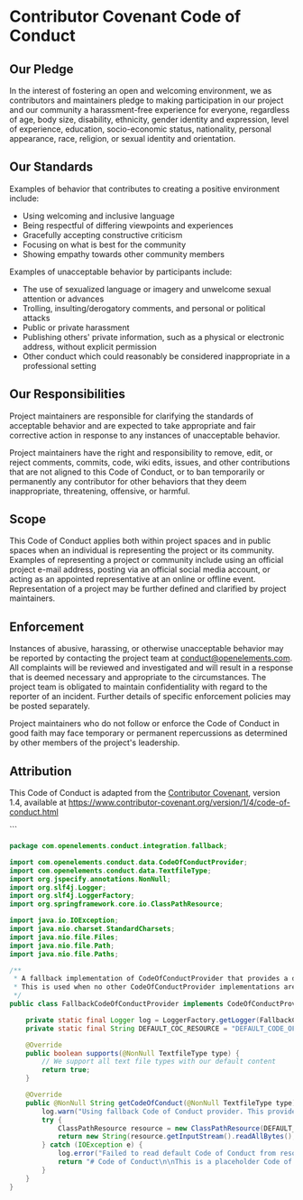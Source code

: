 # Contributor Covenant Code of Conduct

## Our Pledge

In the interest of fostering an open and welcoming environment, we as
contributors and maintainers pledge to making participation in our project and
our community a harassment-free experience for everyone, regardless of age, body
size, disability, ethnicity, gender identity and expression, level of experience,
education, socio-economic status, nationality, personal appearance, race,
religion, or sexual identity and orientation.

## Our Standards

Examples of behavior that contributes to creating a positive environment
include:

* Using welcoming and inclusive language
* Being respectful of differing viewpoints and experiences
* Gracefully accepting constructive criticism
* Focusing on what is best for the community
* Showing empathy towards other community members

Examples of unacceptable behavior by participants include:

* The use of sexualized language or imagery and unwelcome sexual attention or
  advances
* Trolling, insulting/derogatory comments, and personal or political attacks
* Public or private harassment
* Publishing others' private information, such as a physical or electronic
  address, without explicit permission
* Other conduct which could reasonably be considered inappropriate in a
  professional setting

## Our Responsibilities

Project maintainers are responsible for clarifying the standards of acceptable
behavior and are expected to take appropriate and fair corrective action in
response to any instances of unacceptable behavior.

Project maintainers have the right and responsibility to remove, edit, or
reject comments, commits, code, wiki edits, issues, and other contributions
that are not aligned to this Code of Conduct, or to ban temporarily or
permanently any contributor for other behaviors that they deem inappropriate,
threatening, offensive, or harmful.

## Scope

This Code of Conduct applies both within project spaces and in public spaces
when an individual is representing the project or its community. Examples of
representing a project or community include using an official project e-mail
address, posting via an official social media account, or acting as an appointed
representative at an online or offline event. Representation of a project may be
further defined and clarified by project maintainers.

## Enforcement

Instances of abusive, harassing, or otherwise unacceptable behavior may be
reported by contacting the project team at conduct@openelements.com. All
complaints will be reviewed and investigated and will result in a response that
is deemed necessary and appropriate to the circumstances. The project team is
obligated to maintain confidentiality with regard to the reporter of an incident.
Further details of specific enforcement policies may be posted separately.

Project maintainers who do not follow or enforce the Code of Conduct in good
faith may face temporary or permanent repercussions as determined by other
members of the project's leadership.

## Attribution

This Code of Conduct is adapted from the [Contributor Covenant][homepage], version 1.4,
available at https://www.contributor-covenant.org/version/1/4/code-of-conduct.html

[homepage]: https://www.contributor-covenant.org
\`\`\`

```java file="src/main/java/com/openelements/conduct/integration/fallback/FallbackCodeOfConductProvider.java"
package com.openelements.conduct.integration.fallback;

import com.openelements.conduct.data.CodeOfConductProvider;
import com.openelements.conduct.data.TextfileType;
import org.jspecify.annotations.NonNull;
import org.slf4j.Logger;
import org.slf4j.LoggerFactory;
import org.springframework.core.io.ClassPathResource;

import java.io.IOException;
import java.nio.charset.StandardCharsets;
import java.nio.file.Files;
import java.nio.file.Path;
import java.nio.file.Paths;

/**
 * A fallback implementation of CodeOfConductProvider that provides a default Code of Conduct.
 * This is used when no other CodeOfConductProvider implementations are available.
 */
public class FallbackCodeOfConductProvider implements CodeOfConductProvider {

    private static final Logger log = LoggerFactory.getLogger(FallbackCodeOfConductProvider.class);
    private static final String DEFAULT_COC_RESOURCE = "DEFAULT_CODE_OF_CONDUCT.md";

    @Override
    public boolean supports(@NonNull TextfileType type) {
        // We support all text file types with our default content
        return true;
    }

    @Override
    public @NonNull String getCodeOfConduct(@NonNull TextfileType type) {
        log.warn("Using fallback Code of Conduct provider. This provides a generic Code of Conduct.");
        try {
            ClassPathResource resource = new ClassPathResource(DEFAULT_COC_RESOURCE);
            return new String(resource.getInputStream().readAllBytes(), StandardCharsets.UTF_8);
        } catch (IOException e) {
            log.error("Failed to read default Code of Conduct from resources", e);
            return "# Code of Conduct\n\nThis is a placeholder Code of Conduct. The actual Code of Conduct file could not be loaded.";
        }
    }
}
